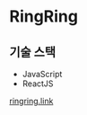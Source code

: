 # RingRing

## 기술 스택

- JavaScript
- ReactJS

<a href='https://ringring.link' target='_blank'>ringring.link</a>
